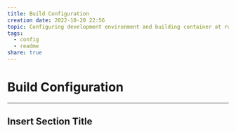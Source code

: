```yaml
---  
title: Build Configuration  
creation date: 2022-10-20 22:56  
topic: Configuring development environment and building container at runtime.  
tags:  
  - config  
  - readme  
share: true  
---  
```

  
  
# Build Configuration  
---  
##  Insert Section Title  
```  
```